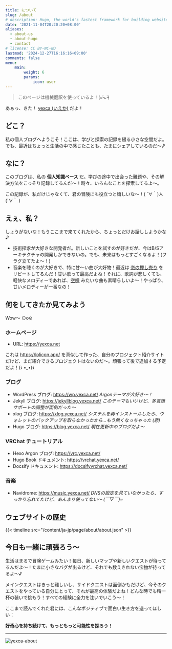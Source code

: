 ```yaml
---
title: について
slug: /about
# description: Hugo, the world's fastest framework for building websites
date: '2021-11-04T20:20:20+08:00'
aliases:
  - about-us
  - about-hugo
  - contact
# license: CC BY-NC-ND
lastmod: '2024-12-27T16:16:16+09:00'
comments: false
menu:
    main: 
        weight: 6
        params:
            icon: user
---
```


> このページは機械翻訳を使っているよ！(๑˃̵ᴗ˂̵)

あぁっ、きた！ [yexca (いえか)](https://blog.yexca.net/ja/) だよ！

## どこ？

私の個人ブログへようこそ！ここは、学びと探索の記録を綴る小さな空間だよ。でも、最近はちょっと生活の中で感じたことも、たまにシェアしているのだ〜♪

## なに？

このブログは、私の **個人知識ベース** だ。学びの途中で出会った難題や、その解決方法をこっそり記録してるんだ〜！時々、いろんなことを探索してるよ〜。

この記録が、私だけじゃなくて、君の冒険にも役立つと嬉しいな〜！( ´∀｀)人(´∀｀ )

## えぇ、私？

しょうがないな！もうここまで来てくれたから、ちょっとだけお話ししようかな♪

- 技術探求が大好きな開発者だ。新しいことを試すのが好きだが、今はB/Sアーキテクチャの開発しかできないの。でも、未来はもっとすごくなるよ！(フラグ立てたよ〜！)
- 音楽を聴くのが大好きで、特に甘〜い曲が大好物！最近は [恋の押し売り](https://music.youtube.com/watch?v=I_YfQj2IlmY&si=4KdzRSsvDGNpm7u-) をリピートしてるんだ！甘い歌って最高だよね！それに、歌詞が悲しくても、軽快なメロディーであれば、[空唄](https://music.youtube.com/watch?v=BIL21F_HwgY&si=wjyZhahxAAabUwKD) みたいな曲も素晴らしいよ〜！やっぱり、甘いメロディーが一番なの！

## 何をしてきたか見てみよう

Wow〜 ⊙o⊙

### ホームページ

- URL: <https://yexca.net>

これは <https://lolicon.app/> を真似して作った、自分のプロジェクト紹介サイトだけど、まだ紹介できるプロジェクトはないのだ〜。頑張って後で追加する予定だよ！(ง •_•)ง

### ブログ

- WordPress ブログ: <https://wp.yexca.net/> *Argonテーマが大好き〜！*
- Jekyll ブログ: <https://jekyllblog.yexca.net/> *このテーマもいいけど、多言語サポートの調整が面倒だった〜*
- xlog ブログ: <https://xlog.yexca.net/> *システムを再インストールしたら、ウォレットのバックアップを取らなかったから…もう無くなっちゃった (悲)*
- Hugo ブログ: <https://blog.yexca.net/> *現在更新中のブログだよ〜*

### VRChat チュートリアル

- Hexo Argon ブログ: <https://vrc.yexca.net/>
- Hugo Book ドキュメント: <https://vrchat.yexca.net/>
- Docsify ドキュメント: <https://docsifyvrchat.yexca.net/>  

### 音楽

- Navidrome: <https://music.yexca.net/> *DNSの設定を見ていなかったら、すっかり忘れてたけど、あんまり使ってない〜 (￣▽￣)~*

## ウェブサイトの歴史

{{< timeline src="/content/ja-jp/page/about/about.json" >}}

## 今日も一緒に頑張ろう〜

生活はまるで冒険ゲームみたい！毎日、新しいマップや新しいクエストが待ってるんだよ〜！たまに小さなバグが出るけど、それでも数えきれない宝物が待ってるよ〜♪

メインクエストはきっと難しいし、サイドクエストは面倒かもだけど、今そのクエストをやっている自分にとって、それが最高の体験だよね！どんな時でも精一杯の装いで挑もう！すべての経験に全力を注いでいこう〜！

ここまで読んでくれた君には、こんなポジティブで面白い生き方を送ってほしい：

**好奇心を持ち続けて、もっともっと可能性を探ろう！**

---

![yexca-about](https://count.getloli.com/@yexca-about)
